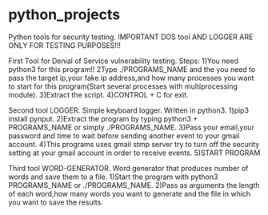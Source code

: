 # python_projects
Python tools for security testing.
IMPORTANT DOS tool AND LOGGER ARE ONLY FOR TESTING PURPOSES!!!

First Tool for Denial of Service vulnerability testing.
Steps:
1)You need python3 for this program!!
2Type ./PROGRAMS_NAME and the you need to pass the target ip,your fake ip address,and how many processes you want to start 
for this program(Start several processes with multiprocessing module).
3)Extract the script.
4)CONTROL + C for exit.

Second tool LOGGER.
Simple keyboard logger.
Written in python3.
1)pip3 install pynput.
2)Extract the program by typing python3 + PROGRAMS_NAME or simply ./PROGRAMS_NAME.
3)Pass your email,your password and time to wait before sending another event to your gmail account.
4)This programs uses gmail stmp server try to turn off the security setting at your gmail account in order to receive events.
5)START PROGRAM 

Third tool WORD-GENERATOR.
Word generator that produces number of words and save them to a file.
1)Start the program with python3 PROGRAMS_NAME or ./PROGRAMS_NAME.
2)Pass as arguments the length of each word,how many words you want to generate and the file in which you want to save the results.




